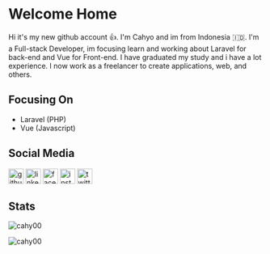 

# Welcome Home
Hi it's my new github account :+1:. I'm Cahyo and im from Indonesia :indonesia:. I'm a Full-stack Developer, im focusing learn and working about Laravel for back-end and Vue for Front-end. I have graduated my study and i have a lot experience. I now work as a freelancer to create applications, web, and others.

## Focusing On
- Laravel (PHP)
- Vue (Javascript)

## Social Media
[<img src='https://cdn.jsdelivr.net/npm/simple-icons@3.0.1/icons/github.svg' alt='github' height='30'>](https://github.com/cahy00)  [<img src='https://cdn.jsdelivr.net/npm/simple-icons@3.0.1/icons/linkedin.svg' alt='linkedin' height='30'>](https://www.linkedin.com/in/sulistyo-cahyo-gumilang/)  [<img src='https://cdn.jsdelivr.net/npm/simple-icons@3.0.1/icons/facebook.svg' alt='facebook' height='30'>](https://www.facebook.com/Sulistyo.pantai)  [<img src='https://cdn.jsdelivr.net/npm/simple-icons@3.0.1/icons/instagram.svg' alt='instagram' height='30'>](https://www.instagram.com/cahy00/)  [<img src='https://cdn.jsdelivr.net/npm/simple-icons@3.0.1/icons/twitter.svg' alt='twitter' height='30'>](https://twitter.com/cahyy0)

## Stats

<p align="left"> <img src="https://komarev.com/ghpvc/?username=cahy00&label=Profile%20views&color=0e75b6&style=flat" alt="cahy00" /> </p>


<p><img align="center" src="https://github-readme-streak-stats.herokuapp.com/?user=cahy00&" alt="cahy00" /></p>






